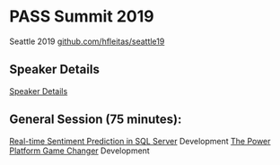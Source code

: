 # PASS Summit 2019
Seattle 2019
[github.com/hfleitas/seattle19](https://github.com/hfleitas/seattle19)

## Speaker Details
[Speaker Details](https://www.pass.org/summit/2019/Learn/SpeakerDetails.aspx?spid=4116)

## General Session (75 minutes):

[Real-time Sentiment Prediction in SQL Server](https://www.pass.org/summit/2019/Learn/SessionDetails.aspx?name=real-time-sentiment-prediction-in-sql-server&sid=90987) Development
[The Power Platform Game Changer](https://www.pass.org/summit/2019/Learn/SessionDetails.aspx?name=the-power-platform-game-changer&sid=92321) Development
